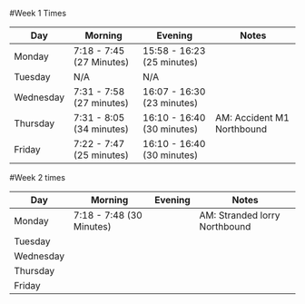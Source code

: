 #Week 1 Times

|   Day   	|          Morning         |           Evening 		  		|			Notes				|
|-----------|--------------------------|--------------------------------|-------------------------------|
|  Monday   | 7:18 - 7:45 (27 Minutes) |	15:58 - 16:23 (25 minutes) 	|								|
|  Tuesday  |          N/A             |         		N/A				|								|
| Wednesday	| 7:31 - 7:58 (27 minutes) |   	16:07 - 16:30 (23 minutes)  | 								|
| Thursday 	| 7:31 - 8:05 (34 minutes) |    16:10 - 16:40 (30 minutes)  |	AM: Accident M1 Northbound	|
|  Friday   | 7:22 - 7:47 (25 minutes) |	16:10 - 16:40 (30 minutes)	|								|

#Week 2 times

|   Day   	|          Morning         |           Evening 		  		|			Notes				|
|-----------|--------------------------|--------------------------------|-------------------------------|
|  Monday   | 7:18 - 7:48 (30 Minutes) |	 							| AM: Stranded lorry Northbound	|
|  Tuesday  ||||
| Wednesday	||||
| Thursday 	||||
|  Friday   ||||